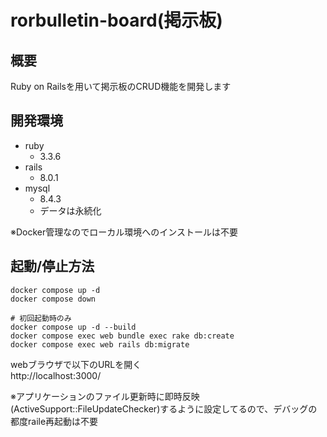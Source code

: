 # rorbulletin-board(掲示板)

## 概要

Ruby on Railsを用いて掲示板のCRUD機能を開発します

## 開発環境

* ruby
    * 3.3.6
* rails
    * 8.0.1
* mysql
    * 8.4.3
    * データは永続化

※Docker管理なのでローカル環境へのインストールは不要

## 起動/停止方法

```
docker compose up -d
docker compose down

# 初回起動時のみ
docker compose up -d --build
docker compose exec web bundle exec rake db:create
docker compose exec web rails db:migrate
```

webブラウザで以下のURLを開く  
http://localhost:3000/

※アプリケーションのファイル更新時に即時反映(ActiveSupport::FileUpdateChecker)するように設定してるので、デバッグの都度raile再起動は不要
